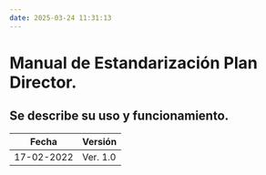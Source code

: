 ```yaml
---
date: 2025-03-24 11:31:13
---
```


# Manual de Estandarización Plan Director.

## Se describe su uso y funcionamiento.


| Fecha        | Versión                                                                   |
| -------------| ------------------------------------------------------------------------- |
| 17-02-2022   | Ver. 1.0                                                                  |

 